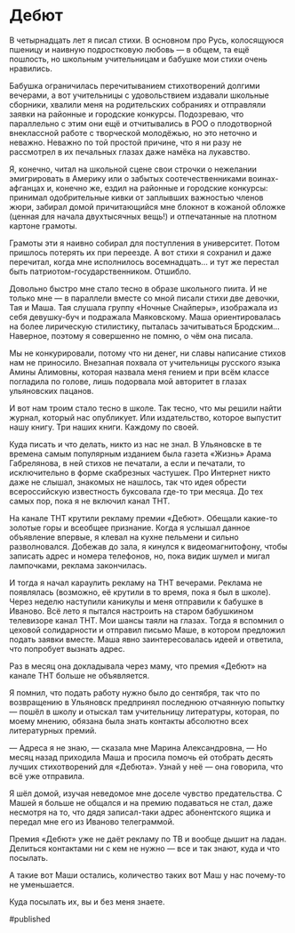 
# Дебют
В четырнадцать лет я писал стихи. В основном про Русь, колосящуюся пшеницу и наивную подростковую любовь — в общем, та ещё пошлость, но школьным учительницам и бабушке мои стихи очень нравились.

Бабушка ограничилась перечитыванием стихотворений долгими вечерами, а вот учительницы с удовольствием издавали школьные сборники, хвалили меня на родительских собраниях и отправляли заявки на районные и городские конкурсы. Подозреваю, что параллельно с этим они ещё и отчитывались в РОО о плодотворной внеклассной работе с творческой молодёжью, но это неточно и неважно. Неважно по той простой причине, что я ни разу не рассмотрел в их печальных глазах даже намёка на лукавство.

Я, конечно, читал на школьной сцене свои строчки о нежелании эмигрировать в Америку или о забытых соотечественниками воинах-афганцах и, конечно же, ездил на районные и городские конкурсы: принимал одобрительные кивки от заплывших важностью членов жюри, забирал домой причитающийся мне блокнот в кожаной обложке (ценная для начала двухтысячных вещь!) и отпечатанные на плотном картоне грамоты.

Грамоты эти я наивно собирал для поступления в университет. Потом пришлось потерять их при переезде. А вот стихи я сохранил и даже перечитал, когда мне исполнилось восемнадцать… и тут же перестал быть патриотом-государственником. Отшибло.

Довольно быстро мне стало тесно в образе школьного пиита. И не только мне — в параллели вместе со мной писали стихи две девочки, Тая и Маша. Тая слушала группу «Ночные Снайперы», изображала из себя девушку-буч и подражала Маяковскому. Маша ориентировалась на более лирическую стилистику, пыталась зачитываться Бродским… Наверное, поэтому я совершенно не помню, о чём она писала.

Мы не конкурировали, потому что ни денег, ни славы написание стихов нам не приносило. Внезапная похвала от учительницы русского языка Амины Алимовны, которая назвала меня гением и при всём классе погладила по голове, лишь подорвала мой авторитет в глазах ульяновских пацанов.

И вот нам троим стало тесно в школе. Так тесно, что мы решили найти журнал, который нас опубликует. Или издательство, которое выпустит нашу книгу. Три наших книги. Каждому по своей.

Куда писать и что делать, никто из нас не знал. В Ульяновске в те времена самым популярным изданием была газета «Жизнь» Арама Габрелянова, в ней стихов не печатали, а если и печатали, то исключительно в форме скабрезных частушек. Про Интернет никто даже не слышал, знакомых не нашлось, так что идея обрести всероссийскую известность буксовала где-то три месяца. До тех самых пор, пока я не включил канал ТНТ.

На канале ТНТ крутили рекламу премии «Дебют». Обещали какие-то золотые горы и всеобщее признание. Когда я услышал данное объявление впервые, я клевал на кухне пельмени и сильно разволновался. Добежав до зала, я кинулся к видеомагнитофону, чтобы записать адрес и номера телефонов, но, пока видик шумел и мигал лампочками, реклама закончилась.

И тогда я начал караулить рекламу на ТНТ вечерами. Реклама не появлялась (возможно, её крутили в то время, пока я был в школе). Через неделю наступили каникулы и меня отправили к бабушке в Иваново. Всё лето я пытался настроить на старом бабушкином телевизоре канал ТНТ. Мои шансы таяли на глазах. Тогда я вспомнил о цеховой солидарности и отправил письмо Маше, в котором предложил подать заявки вместе. Маша явно заинтересовалась идеей и ответила, что попробует вызнать адрес.

Раз в месяц она докладывала через маму, что премия «Дебют» на канале ТНТ больше не объявляется.

Я помнил, что подать работу нужно было до сентября, так что по возвращению в Ульяновск предпринял последнюю отчаянную попытку — пошёл в школу и отыскал там учительницу литературы, которая, по моему мнению, обязана была знать контакты абсолютно всех литературных премий.

— Адреса я не знаю, — сказала мне Марина Александровна, — Но месяц назад приходила Маша и просила помочь ей отобрать десять лучших стихотворений для «Дебюта». Узнай у неё — она говорила, что всё уже отправила.

Я шёл домой, изучая неведомое мне доселе чувство предательства. С Машей я больше не общался и на премию подаваться не стал, даже несмотря на то, что дядя записал-таки адрес абонентского ящика и передал мне его из Иваново телеграммой.

Премия «Дебют» уже не даёт рекламу по ТВ и вообще дышит на ладан. Делиться контактами ни с кем не нужно — все и так знают, куда и что посылать.

А такие вот Маши остались, количество таких вот Маш у нас почему-то не уменьшается.

Куда посылать их, вы и без меня знаете.

#published
